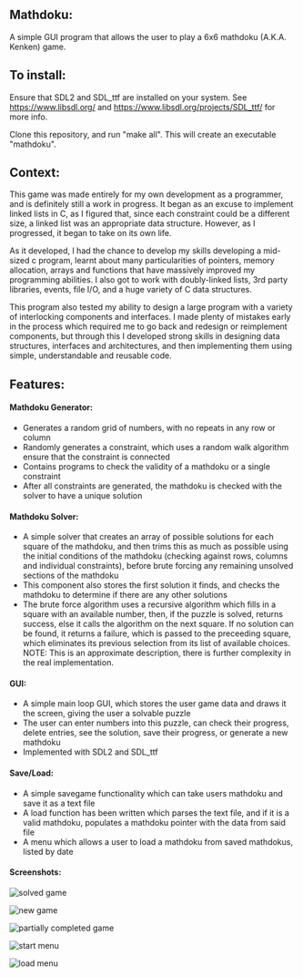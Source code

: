 ## Mathdoku:

A simple GUI program that allows the user to play a 6x6 mathdoku (A.K.A. Kenken) game.

## To install:

Ensure that SDL2 and SDL_ttf are installed on your system. See https://www.libsdl.org/ and https://www.libsdl.org/projects/SDL_ttf/ for more info.

Clone this repository, and run "make all". This will create an executable "mathdoku".

## Context:

This game was made entirely for my own development as a programmer, and is definitely still a work in progress. It began as an excuse to implement linked lists in C, as I figured that, since each constraint could be a different size, a linked list was an appropriate data structure. However, as I progressed, it began to take on its own life. 

As it developed, I had the chance to develop my skills developing a mid-sized c program, learnt about many particularities of pointers, memory allocation, arrays and functions that have massively improved my programming abilities. I also got to work with doubly-linked lists, 3rd party libraries, events, file I/O, and a huge variety of C data structures. 

This program also tested my ability to design a large program with a variety of interlocking components and interfaces. I made plenty of mistakes early in the process which required me to go back and redesign or reimplement components, but through this I developed strong skills in designing data structures, interfaces and architectures, and then implementing them using simple, understandable and reusable code.

## Features:

#### Mathdoku Generator:

- Generates a random grid of numbers, with no repeats in any row or column
- Randomly generates a constraint, which uses a random walk algorithm ensure that the constraint is connected
- Contains programs to check the validity of a mathdoku or a single constraint
- After all constraints are generated, the mathdoku is checked with the solver to have a unique solution

#### Mathdoku Solver:

- A simple solver that creates an array of possible solutions for each square of the mathdoku, and then trims this as much as possible using the initial conditions of the mathdoku (checking against rows, columns and individual constraints), before brute forcing any remaining unsolved sections of the mathdoku
- This component also stores the first solution it finds, and checks the mathdoku to determine if there are any other solutions
- The brute force algorithm uses a recursive algorithm which fills in a square with an available number, then, if the puzzle is solved, returns success, else it calls the algorithm on the next square. If no solution can be found, it returns a failure, which is passed to the preceeding square, which eliminates its previous selection from its list of available choices. NOTE: This is an approximate description, there is further complexity in the real implementation.

#### GUI:

- A simple main loop GUI, which stores the user game data and draws it the screen, giving the user a solvable puzzle
- The user can enter numbers into this puzzle, can check their progress, delete entries, see the solution, save their progress, or generate a new mathdoku
- Implemented with SDL2 and SDL_ttf

#### Save/Load:

- A simple savegame functionality which can take users mathdoku and save it as a text file
- A load function has been written which parses the text file, and if it is a valid mathdoku, populates a mathdoku pointer with the data from said file
- A menu which allows a user to load a mathdoku from saved mathdokus, listed by date

#### Screenshots:

![solved game](res/img10.png)

![new game](res/img9.png)

![partially completed game](res/img8.png)

![start menu](res/img5.png)

![load menu](res/img6.png)

